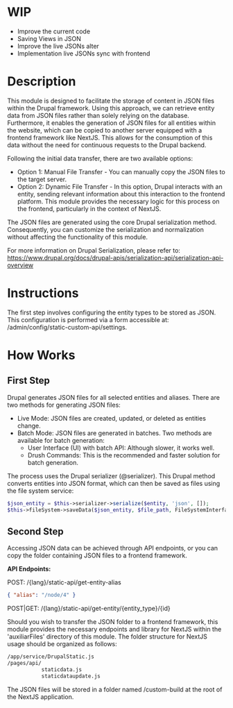 # WIP
* Improve the current code
* Saving Views in JSON
* Improve the live JSONs alter
* Implementation live JSONs sync with frontend

# Description
This module is designed to facilitate the storage of content in JSON files within the Drupal framework. Using this approach, we can retrieve entity data from JSON files rather than solely relying on the database. Furthermore, it enables the generation of JSON files for all entities within the website, which can be copied to another server equipped with a frontend framework like NextJS. This allows for the consumption of this data without the need for continuous requests to the Drupal backend.

Following the initial data transfer, there are two available options:

* Option 1: Manual File Transfer - You can manually copy the JSON files to the target server.
* Option 2: Dynamic File Transfer - In this option, Drupal interacts with an entity, sending relevant information about this interaction to the frontend platform. This module provides the necessary logic for this process on the frontend, particularly in the context of NextJS.


The JSON files are generated using the core Drupal serialization method. Consequently, you can customize the serialization and normalization without affecting the functionality of this module.

For more information on Drupal Serialization, please refer to:
https://www.drupal.org/docs/drupal-apis/serialization-api/serialization-api-overview


# Instructions

The first step involves configuring the entity types to be stored as JSON. This configuration is performed via a form accessible at: /admin/config/static-custom-api/settings.


# How Works

## First Step
Drupal generates JSON files for all selected entities and aliases. There are two methods for generating JSON files:

* Live Mode: JSON files are created, updated, or deleted as entities change.
* Batch Mode: JSON files are generated in batches. Two methods are available for batch generation:
    * User Interface (UI) with batch API: Although slower, it works well.
    * Drush Commands: This is the recommended and faster solution for batch generation.

The process uses the Drupal serializer (@serializer). This Drupal method converts entities into JSON format, which can then be saved as files using the file system service:


```php
$json_entity = $this->serializer->serialize($entity, 'json', []);
$this->fileSystem->saveData($json_entity, $file_path, FileSystemInterface::EXISTS_REPLACE); 
```

## Second Step
Accessing JSON data can be achieved through API endpoints, or you can copy the folder containing JSON files to a frontend framework.

**API Endpoints:**

POST: /{lang}/static-api/get-entity-alias

```json
{ "alias": "/node/4" }
```

POST|GET: /{lang}/static-api/get-entity/{entity_type}/{id}

Should you wish to transfer the JSON folder to a frontend framework, this module provides the necessary endpoints and library for NextJS within the 'auxiliarFiles' directory of this module. The folder structure for NextJS usage should be organized as follows:


```bash 
/app/service/DrupalStatic.js
/pages/api/
           staticdata.js
           staticdataupdate.js
```
The JSON files will be stored in a folder named /custom-build at the root of the NextJS application.




